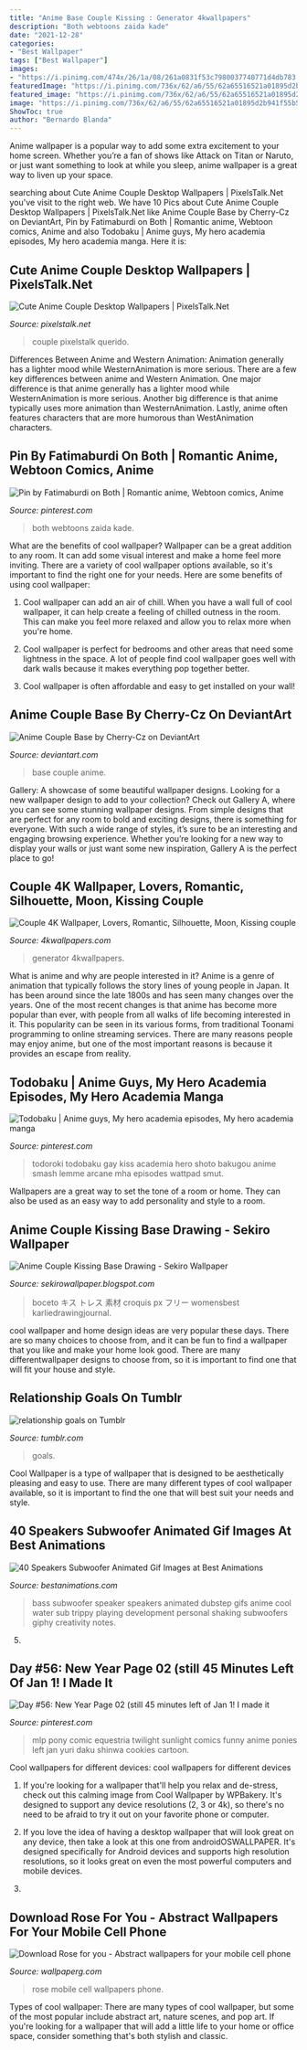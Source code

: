 ```yaml
---
title: "Anime Base Couple Kissing : Generator 4kwallpapers"
description: "Both webtoons zaida kade"
date: "2021-12-28"
categories:
- "Best Wallpaper"
tags: ["Best Wallpaper"]
images:
- "https://i.pinimg.com/474x/26/1a/08/261a0831f53c7980037740771d4db783.jpg"
featuredImage: "https://i.pinimg.com/736x/62/a6/55/62a65516521a01895d2b941f55b53429--left-tumblr.jpg"
featured_image: "https://i.pinimg.com/736x/62/a6/55/62a65516521a01895d2b941f55b53429--left-tumblr.jpg"
image: "https://i.pinimg.com/736x/62/a6/55/62a65516521a01895d2b941f55b53429--left-tumblr.jpg"
ShowToc: true
author: "Bernardo Blanda"
---
```



Anime wallpaper is a popular way to add some extra excitement to your home screen. Whether you’re a fan of shows like Attack on Titan or Naruto, or just want something to look at while you sleep, anime wallpaper is a great way to liven up your space.

	

		
searching about Cute Anime Couple Desktop Wallpapers | PixelsTalk.Net you've visit to the right web. We have 10 Pics about Cute Anime Couple Desktop Wallpapers | PixelsTalk.Net like Anime Couple Base by Cherry-Cz on DeviantArt, Pin by Fatimaburdi on Both | Romantic anime, Webtoon comics, Anime and also Todobaku | Anime guys, My hero academia episodes, My hero academia manga. Here it is:
		
    
## Cute Anime Couple Desktop Wallpapers | PixelsTalk.Net

<img loading=lazy src="https://www.pixelstalk.net/wp-content/uploads/2016/07/Cute-Anime-Couple-Photo-Download-Free.jpg" onerror="this.onerror=null;this.src='https://tse4.mm.bing.net/th?id=OIP.rus_oKwHZ0i2w1NA1hJgAQHaEK&amp;pid=15.1';" alt="Cute Anime Couple Desktop Wallpapers | PixelsTalk.Net">

_Source: pixelstalk.net_

>couple pixelstalk querido. 

	

Differences Between Anime and Western Animation: Animation generally has a lighter mood while WesternAnimation is more serious.
There are a few key differences between anime and Western Animation. One major difference is that anime generally has a lighter mood while WesternAnimation is more serious. Another big difference is that anime typically uses more animation than WesternAnimation. Lastly, anime often features characters that are more humorous than WestAnimation characters.

    
## Pin By Fatimaburdi On Both | Romantic Anime, Webtoon Comics, Anime

<img loading=lazy src="https://i.pinimg.com/736x/d0/35/18/d035182320d12fcc3ee369c09829cb2a.jpg" onerror="this.onerror=null;this.src='https://tse2.mm.bing.net/th?id=OIP.oz54gWrewK-ZCPqEBOflAgHaK8&amp;pid=15.1';" alt="Pin by Fatimaburdi on Both | Romantic anime, Webtoon comics, Anime">

_Source: pinterest.com_

>both webtoons zaida kade. 

	

What are the benefits of cool wallpaper?
Wallpaper can be a great addition to any room. It can add some visual interest and make a home feel more inviting. There are a variety of cool wallpaper options available, so it's important to find the right one for your needs. Here are some benefits of using cool wallpaper: 
1. Cool wallpaper can add an air of chill. When you have a wall full of cool wallpaper, it can help create a feeling of chilled outness in the room. This can make you feel more relaxed and allow you to relax more when you're home. 

2. Cool wallpaper is perfect for bedrooms and other areas that need some lightness in the space. A lot of people find cool wallpaper goes well with dark walls because it makes everything pop together better. 

3. Cool wallpaper is often affordable and easy to get installed on your wall!

    
## Anime Couple Base By Cherry-Cz On DeviantArt

<img loading=lazy src="https://images-wixmp-ed30a86b8c4ca887773594c2.wixmp.com/f/996535db-d728-426c-ae74-e3e3827e8ff0/d2hw95k-a87ef21e-a152-4d98-b47b-bf519af98a5e.png/v1/fill/w_300,h_149,q_70,strp/almost_kiss___base_1___by_top_hat_pixels_d2hw95k-200h.jpg?token=eyJ0eXAiOiJKV1QiLCJhbGciOiJIUzI1NiJ9.eyJzdWIiOiJ1cm46YXBwOjdlMGQxODg5ODIyNjQzNzNhNWYwZDQxNWVhMGQyNmUwIiwiaXNzIjoidXJuOmFwcDo3ZTBkMTg4OTgyMjY0MzczYTVmMGQ0MTVlYTBkMjZlMCIsIm9iaiI6W1t7ImhlaWdodCI6Ijw9NDQ5IiwicGF0aCI6IlwvZlwvOTk2NTM1ZGItZDcyOC00MjZjLWFlNzQtZTNlMzgyN2U4ZmYwXC9kMmh3OTVrLWE4N2VmMjFlLWExNTItNGQ5OC1iNDdiLWJmNTE5YWY5OGE1ZS5wbmciLCJ3aWR0aCI6Ijw9OTAwIn1dXSwiYXVkIjpbInVybjpzZXJ2aWNlOmltYWdlLm9wZXJhdGlvbnMiXX0.BjX0HTWjrBLJEjhwC7KqAvYwHguXc9T32bLZMdLhyU8" onerror="this.onerror=null;this.src='https://tse2.mm.bing.net/th?id=OIP.NGyj4MknodBGZEYyr96VQAAAAA&amp;pid=15.1';" alt="Anime Couple Base by Cherry-Cz on DeviantArt">

_Source: deviantart.com_

>base couple anime. 

	

Gallery: A showcase of some beautiful wallpaper designs.
Looking for a new wallpaper design to add to your collection? Check out Gallery A, where you can see some stunning wallpaper designs. From simple designs that are perfect for any room to bold and exciting designs, there is something for everyone. With such a wide range of styles, it’s sure to be an interesting and engaging browsing experience. Whether you’re looking for a new way to display your walls or just want some new inspiration, Gallery A is the perfect place to go!





	
	
    
## Couple 4K Wallpaper, Lovers, Romantic, Silhouette, Moon, Kissing Couple

<img loading=lazy src="https://4kwallpapers.com/images/wallpapers/couple-lovers-romantic-silhouette-moon-kissing-couple-5k-3840x2160-171.jpg" onerror="this.onerror=null;this.src='https://tse3.mm.bing.net/th?id=OIP.KOtqv9MVbda2yCBbrFUQhAHaEK&amp;pid=15.1';" alt="Couple 4K Wallpaper, Lovers, Romantic, Silhouette, Moon, Kissing couple">

_Source: 4kwallpapers.com_

>generator 4kwallpapers. 

	

What is anime and why are people interested in it?
Anime is a genre of animation that typically follows the story lines of young people in Japan. It has been around since the late 1800s and has seen many changes over the years. One of the most recent changes is that anime has become more popular than ever, with people from all walks of life becoming interested in it. This popularity can be seen in its various forms, from traditional Toonami programming to online streaming services. There are many reasons people may enjoy anime, but one of the most important reasons is because it provides an escape from reality.

    
## Todobaku | Anime Guys, My Hero Academia Episodes, My Hero Academia Manga

<img loading=lazy src="https://i.pinimg.com/736x/6d/ca/83/6dca83b8f1fa34814d3b22463bd02bab.jpg" onerror="this.onerror=null;this.src='https://tse1.mm.bing.net/th?id=OIP.riCPAvxAlolSjbYjI91ipAHaKe&amp;pid=15.1';" alt="Todobaku | Anime guys, My hero academia episodes, My hero academia manga">

_Source: pinterest.com_

>todoroki todobaku gay kiss academia hero shoto bakugou anime smash lemme arcane mha episodes wattpad smut. 

	

Wallpapers are a great way to set the tone of a room or home. They can also be used as an easy way to add personality and style to a room.

    
## Anime Couple Kissing Base Drawing - Sekiro Wallpaper

<img loading=lazy src="https://i.pinimg.com/474x/26/1a/08/261a0831f53c7980037740771d4db783.jpg" onerror="this.onerror=null;this.src='https://tse2.mm.bing.net/th?id=OIP.Afqt8HhZiCOUYGCVROGQJwAAAA&amp;pid=15.1';" alt="Anime Couple Kissing Base Drawing - Sekiro Wallpaper">

_Source: sekirowallpaper.blogspot.com_

>boceto キス トレス 素材 croquis px フリー womensbest karliedrawingjournal. 

	

cool wallpaper and home design ideas are very popular these days. There are so many choices to choose from, and it can be fun to find a wallpaper that you like and make your home look good. There are many differentwallpaper designs to choose from, so it is important to find one that will fit your house and style.

    
## Relationship Goals On Tumblr

<img loading=lazy src="https://68.media.tumblr.com/f62f120078dc24998bddf08d35de07ab/tumblr_ohevpwXAAP1rbbwv5o1_500.gif" onerror="this.onerror=null;this.src='https://tse4.mm.bing.net/th?id=OIP.Y864Zqpjx6wbybnBPW9e0QHaKU&amp;pid=15.1';" alt="relationship goals on Tumblr">

_Source: tumblr.com_

>goals. 

	

Cool Wallpaper is a type of wallpaper that is designed to be aesthetically pleasing and easy to use. There are many different types of cool wallpaper available, so it is important to find the one that will best suit your needs and style.

    
## 40 Speakers Subwoofer Animated Gif Images At Best Animations

<img loading=lazy src="http://bestanimations.com/Music/Stereos/Speakers/speakers-subwoofer-playing-music-animated-gif-image-7.gif" onerror="this.onerror=null;this.src='https://tse4.mm.bing.net/th?id=OIP.ojLBOAblubPJNdA0nnATVgHaEK&amp;pid=15.1';" alt="40 Speakers Subwoofer Animated Gif Images at Best Animations">

_Source: bestanimations.com_

>bass subwoofer speaker speakers animated dubstep gifs anime cool water sub trippy playing development personal shaking subwoofers giphy creativity notes. 

	

5.

    
## Day #56: New Year Page 02 (still 45 Minutes Left Of Jan 1! I Made It

<img loading=lazy src="https://i.pinimg.com/736x/62/a6/55/62a65516521a01895d2b941f55b53429--left-tumblr.jpg" onerror="this.onerror=null;this.src='https://tse3.mm.bing.net/th?id=OIP.ibVozJwV3X0tB5unBG_IvgHaNK&amp;pid=15.1';" alt="Day #56: New Year Page 02 (still 45 minutes left of Jan 1! I made it">

_Source: pinterest.com_

>mlp pony comic equestria twilight sunlight comics funny anime ponies left jan yuri daku shinwa cookies cartoon. 

	

Cool wallpapers for different devices:
cool wallpapers for different devices 

1. If you're looking for a wallpaper that'll help you relax and de-stress, check out this calming image from Cool Wallpaper by WPBakery. It's designed to support any device resolutions (2, 3 or 4k), so there's no need to be afraid to try it out on your favorite phone or computer.

2. If you love the idea of having a desktop wallpaper that will look great on any device, then take a look at this one from androidOSWALLPAPER. It's designed specifically for Android devices and supports high resolution resolutions, so it looks great on even the most powerful computers and mobile devices.

3.

    
## Download Rose For You - Abstract Wallpapers For Your Mobile Cell Phone

<img loading=lazy src="http://www.wallpaperg.com/bucket1/1346361794-rose-for-you-file.jpg" onerror="this.onerror=null;this.src='https://tse2.mm.bing.net/th?id=OIP._WlRiAYduT8qZjWkiOmd4gAAAA&amp;pid=15.1';" alt="Download Rose for you - Abstract wallpapers for your mobile cell phone">

_Source: wallpaperg.com_

>rose mobile cell wallpapers phone. 

	

Types of cool wallpaper:
There are many types of cool wallpaper, but some of the most popular include abstract art, nature scenes, and pop art. If you're looking for a wallpaper that will add a little life to your home or office space, consider something that's both stylish and classic.

